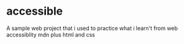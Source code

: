 # accessible
A sample web project that i used to practice what i learn't from web accessiblity mdn plus html and css
